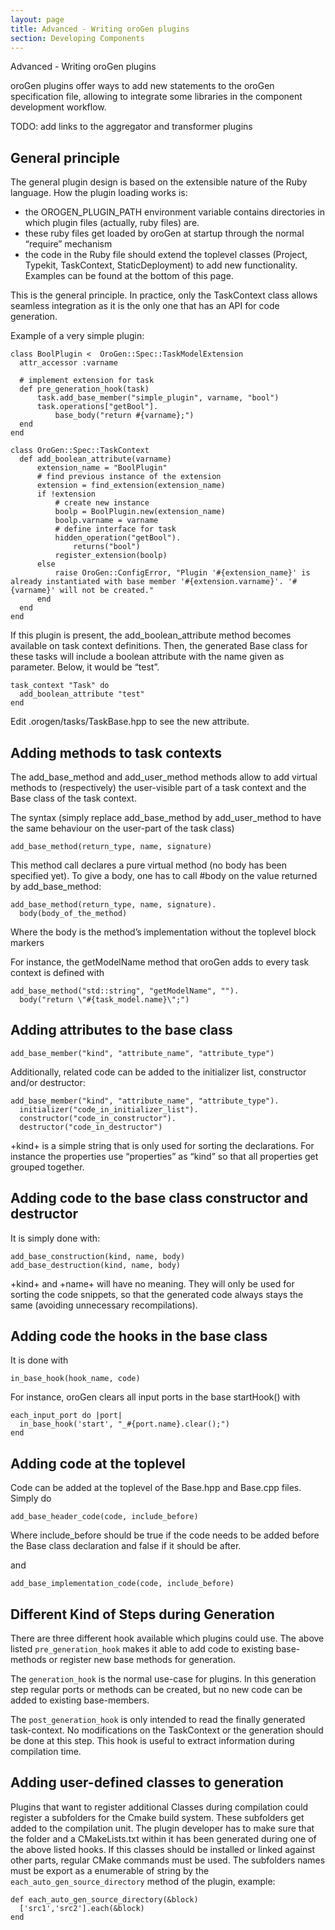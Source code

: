 ```yaml
---
layout: page
title: Advanced - Writing oroGen plugins
section: Developing Components
---
```

<div class="content2">
<div class="content2-pagetitle">Advanced - Writing oroGen plugins</div>
<div class="content2-container line-box">
<div class="content2-container-1col">



<p>oroGen plugins offer ways to add new statements to the oroGen specification
file, allowing to integrate some libraries in the component development
workflow.</p>

<p>TODO: add links to the aggregator and transformer plugins</p>

<h2 id="general-principle">General principle</h2>
<p>The general plugin design is based on the extensible nature of the Ruby
language. How the plugin loading works is:</p>

<ul>
<li>the OROGEN_PLUGIN_PATH environment variable contains directories in which
plugin files (actually, ruby files) are.</li>
<li>these ruby files get loaded by oroGen at startup through the normal &ldquo;require&rdquo;
mechanism</li>
<li>the code in the Ruby file should extend the toplevel classes (Project,
Typekit, TaskContext, StaticDeployment) to add new functionality. Examples
can be found at the bottom of this page.</li>
</ul>

<p class="warning">This is the general principle. In practice, only the TaskContext class allows
seamless integration as it is the only one that has an API for code generation.</p>

<p>Example of a very simple plugin:</p>

<pre><code class="language-ruby">class BoolPlugin &lt;  OroGen::Spec::TaskModelExtension
  attr_accessor :varname

  # implement extension for task
  def pre_generation_hook(task)
      task.add_base_member("simple_plugin", varname, "bool")
      task.operations["getBool"].
          base_body("return #{varname};")
  end
end

class OroGen::Spec::TaskContext
  def add_boolean_attribute(varname)
      extension_name = "BoolPlugin"
      # find previous instance of the extension
      extension = find_extension(extension_name)
      if !extension
          # create new instance
          boolp = BoolPlugin.new(extension_name)
          boolp.varname = varname
          # define interface for task
          hidden_operation("getBool").
              returns("bool")
          register_extension(boolp)
      else
          raise OroGen::ConfigError, "Plugin '#{extension_name}' is already instantiated with base member '#{extension.varname}'. '#{varname}' will not be created."
      end
  end
end
</code></pre>

<p>If this plugin is present, the add_boolean_attribute method becomes available on
task context definitions. Then, the generated Base class for these tasks will
include a boolean attribute with the name given as parameter. Below, it would be
&ldquo;test&rdquo;.</p>

<pre><code class="language-ruby">task_context "Task" do
  add_boolean_attribute "test"
end
</code></pre>

<p>Edit .orogen/tasks/TaskBase.hpp to see the new attribute.</p>

<h2 id="adding-methods-to-task-contexts">Adding methods to task contexts</h2>

<p>The add_base_method and add_user_method methods allow to add virtual methods to
(respectively) the user-visible part of a task context and the Base class of the
task context.</p>

<p>The syntax (simply replace add_base_method by add_user_method to have the same
behaviour on the user-part of the task class)</p>

<pre><code class="language-ruby">add_base_method(return_type, name, signature)
</code></pre>

<p>This method call declares a pure virtual method (no body has been specified
yet). To give a body, one has to call #body on the value returned by
add_base_method:</p>

<pre><code class="language-ruby">add_base_method(return_type, name, signature).
  body(body_of_the_method)
</code></pre>

<p>Where the body is the method&rsquo;s implementation without the toplevel block markers</p>

<p>For instance, the getModelName method that oroGen adds to every task context is
defined with</p>

<pre><code class="language-ruby">add_base_method("std::string", "getModelName", "").
  body("return \"#{task_model.name}\";")
</code></pre>

<h2 id="adding-attributes-to-the-base-class">Adding attributes to the base class</h2>

<pre><code class="language-ruby">add_base_member("kind", "attribute_name", "attribute_type")
</code></pre>

<p>Additionally, related code can be added to the initializer list, constructor
and/or destructor:</p>

<pre><code class="language-ruby">add_base_member("kind", "attribute_name", "attribute_type").
  initializer("code_in_initializer_list").
  constructor("code_in_constructor").
  destructor("code_in_destructor")
</code></pre>

<p>+kind+ is a simple string that is only used for sorting the declarations. For
instance the properties use &ldquo;properties&rdquo; as &ldquo;kind&rdquo; so that all properties get
grouped together.</p>

<h2 id="adding-code-to-the-base-class-constructor-and-destructor">Adding code to the base class constructor and destructor</h2>
<p>It is simply done with:</p>

<pre><code class="language-ruby">add_base_construction(kind, name, body)
add_base_destruction(kind, name, body)
</code></pre>

<p>+kind+ and +name+ will have no meaning. They will only be used for sorting the
code snippets, so that the generated code always stays the same (avoiding
unnecessary recompilations).</p>

<h2 id="adding-code-the-hooks-in-the-base-class">Adding code the hooks in the base class</h2>

<p>It is done with</p>

<pre><code class="language-ruby">in_base_hook(hook_name, code)
</code></pre>

<p>For instance, oroGen clears all input ports in the base startHook() with</p>

<pre><code class="language-ruby">each_input_port do |port|
  in_base_hook('start', "_#{port.name}.clear();")
end
</code></pre>

<h2 id="adding-code-at-the-toplevel">Adding code at the toplevel</h2>

<p>Code can be added at the toplevel of the Base.hpp and Base.cpp files. Simply do</p>

<pre><code class="language-ruby">add_base_header_code(code, include_before)
</code></pre>

<p>Where include_before should be true if the code needs to be added before the
Base class declaration and false if it should be after.</p>

<p>and</p>

<pre><code class="language-ruby">add_base_implementation_code(code, include_before)
</code></pre>

<h2 id="different-kind-of-steps-during-generation">Different Kind of Steps during Generation</h2>

<p>There are three different hook available which plugins could use.
The above listed <code>pre_generation_hook</code> makes it able to add code
to existing base-methods or register new base methods for generation.</p>

<p>The <code>generation_hook</code> is the normal use-case for plugins. In this generation step
regular ports or methods can be created, but no new code can be added to existing base-members.</p>

<p>The <code>post_generation_hook</code> is only intended to read the finally generated task-context.
No modifications on the TaskContext or the generation should be done at this step. This hook
is useful to extract information during compilation time.</p>

<h2 id="adding-user-defined-classes-to-generation">Adding user-defined classes to generation</h2>

<p>Plugins that want to register additional Classes during compilation
could register a subfolders for the Cmake build system. These subfolders get
added to the compilation unit. The plugin developer has to make sure that the folder
and a CMakeLists.txt within it has been generated during one of the above listed hooks.
If this classes should be installed or linked against other parts, regular CMake commands must
be used. The subfolders names must be export as a enumerable of string by the
<code>each_auto_gen_source_directory</code> method of the plugin, example:</p>

<pre><code class="language-ruby">def each_auto_gen_source_directory(&amp;block)
  ['src1','src2'].each(&amp;block)
end
</code></pre>


</div>
</div>
</div>
